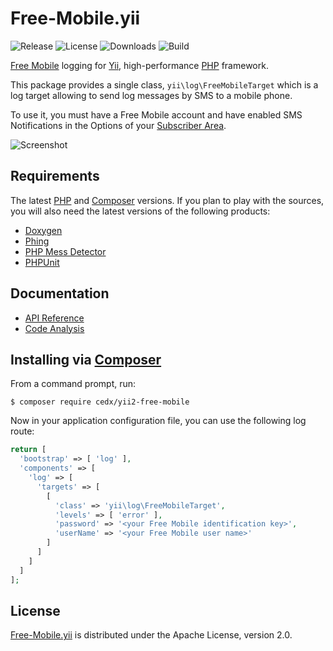 # Free-Mobile.yii
![Release](http://img.shields.io/packagist/v/cedx/yii2-free-mobile.svg) ![License](http://img.shields.io/packagist/l/cedx/yii2-free-mobile.svg) ![Downloads](http://img.shields.io/packagist/dt/cedx/yii2-free-mobile.svg) ![Build](http://img.shields.io/travis/cedx/free-mobile.yii.svg)

[Free Mobile](http://mobile.free.fr) logging for [Yii](http://www.yiiframework.com), high-performance [PHP](http://php.net) framework.

This package provides a single class, `yii\log\FreeMobileTarget`
which is a log target allowing to send log messages by SMS to a mobile phone.

To use it, you must have a Free Mobile account and have enabled SMS Notifications
in the Options of your [Subscriber Area](https://mobile.free.fr/moncompte).

![Screenshot](http://www.belin.io/free-mobile.yii/img/screenshot.jpg)

## Requirements
The latest [PHP](http://php.net) and [Composer](https://getcomposer.org) versions.
If you plan to play with the sources, you will also need the latest versions of the following products:

- [Doxygen](http://www.doxygen.org)
- [Phing](https://www.phing.info)
- [PHP Mess Detector](http://phpmd.org)
- [PHPUnit](https://phpunit.de)

## Documentation
- [API Reference](http://www.belin.io/free-mobile.yii/api)
- [Code Analysis](http://src.belin.io/dashboard/index/free-mobile.yii)

## Installing via [Composer](https://getcomposer.org)
From a command prompt, run:

```shell
$ composer require cedx/yii2-free-mobile
```

Now in your application configuration file, you can use the following log route:

```php
return [
  'bootstrap' => [ 'log' ],
  'components' => [
    'log' => [
      'targets' => [
        [
          'class' => 'yii\log\FreeMobileTarget',
          'levels' => [ 'error' ],
          'password' => '<your Free Mobile identification key>',
          'userName' => '<your Free Mobile user name>'
        ]
      ]
    ]
  ]
];
```

## License
[Free-Mobile.yii](https://github.com/cedx/free-mobile.yii) is distributed under the Apache License, version 2.0.
